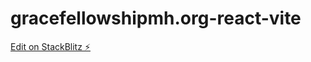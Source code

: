 # gracefellowshipmh.org-react-vite

[Edit on StackBlitz ⚡️](https://stackblitz.com/edit/github-ctpvs8)
